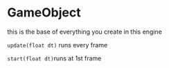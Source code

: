 # GameObject

this is the base of everything you create
in this engine

``update(float dt)`` runs every frame
 
``start(float dt)``runs at 1st frame


